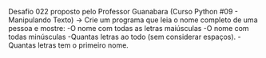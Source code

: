 Desafio 022 proposto pelo Professor Guanabara (Curso Python #09 - Manipulando Texto)
-> Crie um programa que leia o nome completo de uma pessoa e mostre:
-O nome com todas as letras maiúsculas
-O nome com todas minúsculas
-Quantas letras ao todo (sem considerar espaços).
-Quantas letras tem o primeiro nome.